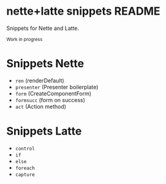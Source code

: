 # nette+latte snippets README

Snippets for Nette and Latte.


<small>Work in progress</small>

# Snippets Nette
- `ren` (renderDefault)
- `presenter` (Presenter boilerplate)
- `form` (CreateComponentForm)
- `formsucc` (form on success)
- `act` (Action method)

# Snippets Latte
- `control`
- `if`
- `else`
- `foreach`
- `capture`
